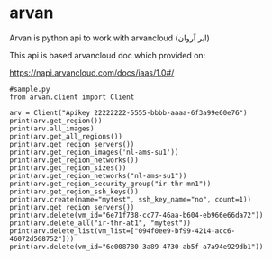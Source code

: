 # arvan
Arvan is python api to work with arvancloud (ابر آروان)

This api is based arvancloud doc which provided on:

https://napi.arvancloud.com/docs/iaas/1.0#/

    #sample.py
    from arvan.client import Client

    arv = Client("Apikey 22222222-5555-bbbb-aaaa-6f3a99e60e76")
    print(arv.get_region())
    print(arv.all_images)
    print(arv.get_all_regions())
    print(arv.get_region_servers())
    print(arv.get_region_images('nl-ams-su1'))
    print(arv.get_region_networks())
    print(arv.get_region_sizes())
    print(arv.get_region_networks("nl-ams-su1"))
    print(arv.get_region_security_group("ir-thr-mn1"))
    print(arv.get_region_ssh_keys())
    print(arv.create(name="mytest", ssh_key_name="no", count=1))
    print(arv.get_region_servers())
    print(arv.delete(vm_id="6e71f738-cc77-46aa-b604-eb966e66da72"))
    print(arv.delete_all("ir-thr-at1", "mytest"))
    print(arv.delete_list(vm_list=["094f0ee9-bf99-4214-acc6-46072d568752"]))
    print(arv.delete(vm_id="6e008780-3a89-4730-ab5f-a7a94e929db1"))
